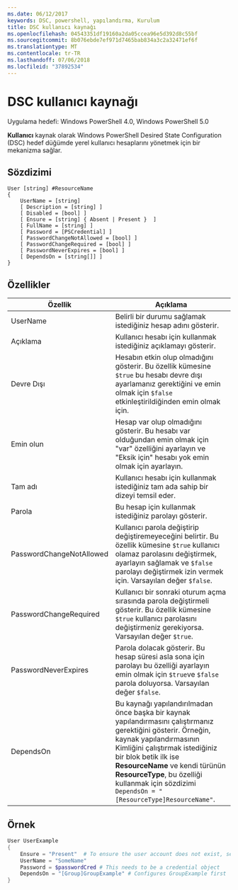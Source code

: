 ```yaml
---
ms.date: 06/12/2017
keywords: DSC, powershell, yapılandırma, Kurulum
title: DSC kullanıcı kaynağı
ms.openlocfilehash: 04543351df19160a2da05ccea96e5d392d8c55bf
ms.sourcegitcommit: 8b076ebde7ef971d7465bab834a3c2a32471ef6f
ms.translationtype: MT
ms.contentlocale: tr-TR
ms.lasthandoff: 07/06/2018
ms.locfileid: "37892534"
---
```

# <a name="dsc-user-resource"></a>DSC kullanıcı kaynağı

Uygulama hedefi: Windows PowerShell 4.0, Windows PowerShell 5.0

**Kullanıcı** kaynak olarak Windows PowerShell Desired State Configuration (DSC) hedef düğümde yerel kullanıcı hesaplarını yönetmek için bir mekanizma sağlar.

## <a name="syntax"></a>Sözdizimi

```
User [string] #ResourceName
{
    UserName = [string]
    [ Description = [string] ]
    [ Disabled = [bool] ]
    [ Ensure = [string] { Absent | Present }  ]
    [ FullName = [string] ]
    [ Password = [PSCredential] ]
    [ PasswordChangeNotAllowed = [bool] ]
    [ PasswordChangeRequired = [bool] ]
    [ PasswordNeverExpires = [bool] ]
    [ DependsOn = [string[]] ]
}
```

## <a name="properties"></a>Özellikler

|  Özellik  |  Açıklama   |
|---|---|
| UserName| Belirli bir durumu sağlamak istediğiniz hesap adını gösterir.|
| Açıklama| Kullanıcı hesabı için kullanmak istediğiniz açıklamayı gösterir.|
| Devre Dışı| Hesabın etkin olup olmadığını gösterir. Bu özellik kümesine `$true` bu hesabı devre dışı ayarlamanız gerektiğini ve emin olmak için `$false` etkinleştirildiğinden emin olmak için.|
| Emin olun| Hesap var olup olmadığını gösterir. Bu hesabı var olduğundan emin olmak için "var" özelliğini ayarlayın ve "Eksik için" hesabı yok emin olmak için ayarlayın.|
| Tam adı| Kullanıcı hesabı için kullanmak istediğiniz tam ada sahip bir dizeyi temsil eder.|
| Parola| Bu hesap için kullanmak istediğiniz parolayı gösterir. |
| PasswordChangeNotAllowed| Kullanıcı parola değiştirip değiştiremeyeceğini belirtir. Bu özellik kümesine `$true` kullanıcı olamaz parolasını değiştirmek, ayarlayın sağlamak ve `$false` parolayı değiştirmek izin vermek için. Varsayılan değer `$false`.|
| PasswordChangeRequired| Kullanıcı bir sonraki oturum açma sırasında parola değiştirmeli gösterir. Bu özellik kümesine `$true` kullanıcı parolasını değiştirmeniz gerekiyorsa. Varsayılan değer `$true`.|
| PasswordNeverExpires| Parola dolacak gösterir. Bu hesap süresi asla sona için parolayı bu özelliği ayarlayın emin olmak için `$true`ve `$false` parola doluyorsa. Varsayılan değer `$false`.|
| DependsOn | Bu kaynağı yapılandırılmadan önce başka bir kaynak yapılandırmasını çalıştırmanız gerektiğini gösterir. Örneğin, kaynak yapılandırmasının Kimliğini çalıştırmak istediğiniz bir blok betik ilk ise **ResourceName** ve kendi türünün **ResourceType**, bu özelliği kullanmak için sözdizimi `DependsOn = "[ResourceType]ResourceName"`.|

## <a name="example"></a>Örnek

```powershell
User UserExample
{
    Ensure = "Present"  # To ensure the user account does not exist, set Ensure to "Absent"
    UserName = "SomeName"
    Password = $passwordCred # This needs to be a credential object
    DependsOn = "[Group]GroupExample" # Configures GroupExample first
}
```